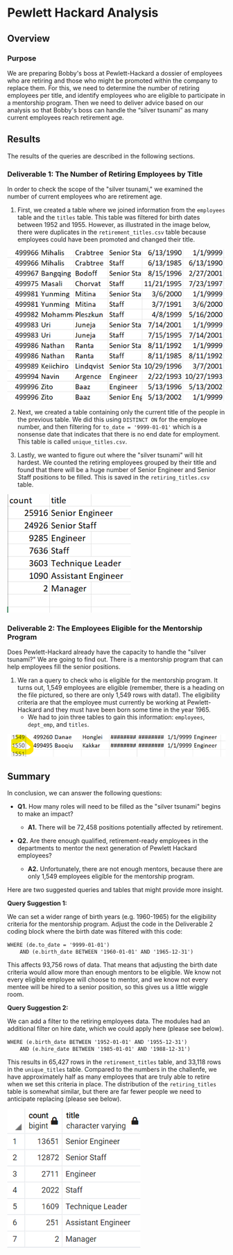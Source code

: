# Pewlett Hackard Analysis

## Overview

### Purpose
We are preparing Bobby's boss at Pewlett-Hackard a dossier of employees who are retiring and those who might be promoted within the company to replace them. For this, we need to determine the number of retiring employees per title, and identify employees who are eligible to participate in a mentorship program. Then we need to deliver advice based on our analysis so that Bobby's boss can handle the “silver tsunami” as many current employees reach retirement age.

## Results

The results of the queries are described in the following sections.

### Deliverable 1: The Number of Retiring Employees by Title 

In order to check the scope of the "silver tsunami," we examined the number of current employees who are retirement age. 

1. First, we created a table where we joined information from the `employees` table and the `titles` table. This table was filtered for birth dates between 1952 and 1955. However, as illustrated in the image below, there were duplicates in the `retirement_titles.csv` table because employees could have been promoted and changed their title.

![There are duplicates in the retirement_titles table](https://github.com/saramcel/Pewlett-Hackard-Analysis/blob/414bd42fd70fdc5b8d81e65347a83b812a2b8fc2/Resources/table1.png)

2. Next, we created a table containing only the current title of the people in the previous table. We did this using `DISTINCT ON` for the employee number, and then filtering for `to_date = '9999-01-01'` which is a nonsense date that indicates that there is no end date for employment. This table is called `unique_titles.csv`.

3. Lastly, we wanted to figure out where the "silver tsunami" will hit hardest. We counted the retiring employees grouped by their title and found that there will be a huge number of Senior Engineer and Senior Staff positions to be filled. This is saved in the `retiring_titles.csv` table.

![There are many senior positions that will be vacated.](https://github.com/saramcel/Pewlett-Hackard-Analysis/blob/414bd42fd70fdc5b8d81e65347a83b812a2b8fc2/Resources/table2.png)

### Deliverable 2: The Employees Eligible for the Mentorship Program

Does Pewlett-Hackard already have the capacity to handle the "silver tsunami?" We are going to find out. There is a mentorship program that can help employees fill the senior positions. 

1. We ran a query to check who is eligible for the mentorship program. It turns out, 1,549 employees are eligible (remember, there is a heading on the file pictured, so there are only 1,549 rows with data!). The eligibility criteria are that the employee must currently be working at Pewlett-Hackard and they must have been born some time in the year 1965. 
   - We had to join three tables to gain this information: `employees`, `dept_emp`, and `titles`. 

![There are not enough people in the company who can be mentored to fill the positions. Remember there's a header, so it's only 1,549 employees.](https://github.com/saramcel/Pewlett-Hackard-Analysis/blob/70bb15070b970d07102074d45a7d7f725764a75c/Resources/table3.png)

## Summary

In conclusion, we can answer the following questions: 

- **Q1.** How many roles will need to be filled as the "silver tsunami" begins to make an impact?
	- **A1.** There will be 72,458 positions potentially affected by retirement. 
   
- **Q2.** Are there enough qualified, retirement-ready employees in the departments to mentor the next generation of Pewlett Hackard employees?
  	- **A2.** Unfortunately, there are not enough mentors, because there are only 1,549 employees eligible for the mentorship program. 

Here are two suggested queries and tables that might provide more insight. 

**Query Suggestion 1:** 

We can set a wider range of birth years (e.g. 1960-1965) for the eligibility criteria for the mentorship program. Adjust the code in the Deliverable 2 coding block where the birth date was filtered with this code:

```
WHERE (de.to_date = '9999-01-01')
	AND (e.birth_date BETWEEN '1960-01-01' AND '1965-12-31')
```

This affects 93,756 rows of data. That means that adjusting the birth date criteria would allow more than enough mentors to be eligible. We know not every eligible employee will choose to mentor, and we know not every mentee will be hired to a senior position, so this gives us a little wiggle room.

**Query Suggestion 2:** 

We can add a filter to the retiring employees data. The modules had an additional filter on hire date, which we could apply here (please see below). 

```
WHERE (e.birth_date BETWEEN '1952-01-01' AND '1955-12-31')
	AND (e.hire_date BETWEEN '1985-01-01' AND '1988-12-31')
```

This results in 65,427 rows in the `retirement_titles` table, and 33,118 rows in the `unique_titles` table. Compared to the numbers in the challenfe, we have approximately half as many employees that are truly able to retire when we set this criteria in place. The distribution of the `retiring_titles` table is somewhat similar, but there are far fewer people we need to anticipate replacing (please see below). 

![There are fewer positions that will be vacated when we apply a hire_date filter.](https://github.com/saramcel/Pewlett-Hackard-Analysis/blob/39eaa5d3eaf47710ffdf5cb0a112b662cac3d940/Resources/table4.png)
